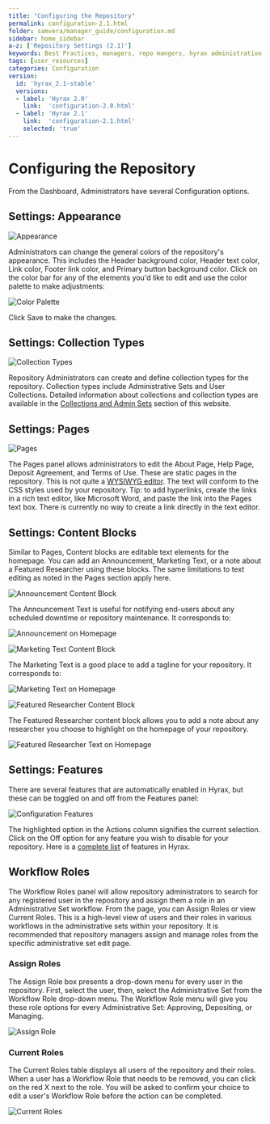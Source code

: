 ```yaml
---
title: "Configuring the Repository"
permalink: configuration-2.1.html
folder: samvera/manager_guide/configuration.md
sidebar: home_sidebar
a-z: ['Repository Settings (2.1)']
keywords: Best Practices, managers, repo mangers, hyrax administration
tags: [user_resources]
categories: Configuration
version:
  id: 'hyrax_2.1-stable'
  versions:  
  - label: 'Hyrax 2.0'
    link:  'configuration-2.0.html'
  - label: 'Hyrax 2.1'
    link:  'configuration-2.1.html'
    selected: 'true'
---
```

# Configuring the Repository

From the Dashboard, Administrators have several Configuration options.

## Settings: Appearance

![Appearance](images\screenshots\admin-configuration-appearance.png)

Administrators can change the general colors of the repository's appearance. This includes the Header background color, Header text color, Link color, Footer link color, and Primary button background color. Click on the color bar for any of the elements you'd like to edit and use the color palette to make adjustments:

![Color Palette](images\screenshots\admin-configuration-appearance-colors.png)

Click Save to make the changes.

## Settings: Collection Types

![Collection Types](images\screenshots\admin-configuration-collection-types.png)

Repository Administrators can create and define collection types for the repository. Collection types include Administrative Sets and User Collections. Detailed information about collections and collection types are available in the [Collections and Admin Sets](http://samvera.github.io/collection-overview.html) section of this website.

## Settings: Pages

![Pages](images\screenshots\admin-configuration-pages.png)

The Pages panel allows administrators to edit the About Page, Help Page, Deposit Agreement, and Terms of Use. These are static pages in the repository. This is not quite a [WYSIWYG editor](https://en.wikipedia.org/wiki/WYSIWYG). The text will conform to the CSS styles used by your repository. Tip: to add hyperlinks, create the links in a rich text editor, like Microsoft Word, and paste the link into the Pages text box. There is currently no way to create a link directly in the text editor.

## Settings: Content Blocks

Similar to Pages, Content blocks are editable text elements for the homepage. You can add an Announcement, Marketing Text, or a note about a Featured Researcher using these blocks. The same limitations to text editing as noted in the Pages section apply here.

![Announcement Content Block](images\screenshots\admin-configuration-contentblocks-announcements.png)

The Announcement Text is useful for notifying end-users about any scheduled downtime or repository maintenance. It corresponds to:

![Announcement on Homepage](images\screenshots\admin-configuration-announcement-homepage.png)

![Marketing Text Content Block](images\screenshots\admin-configuration-contentblocks-marketing.png)

The Marketing Text is a good place to add a tagline for your repository. It corresponds to:

![Marketing Text on Homepage](images\screenshots\admin-configuration-marketing-homepage.png)

![Featured Researcher Content Block](images\screenshots\admin-configuration-contentblocks-featured.png)

The Featured Researcher content block allows you to add a note about any researcher you choose to highlight on the homepage of your repository.

![Featured Researcher Text on Homepage](images\screenshots\admin-configuration-featured-homepage.png)

## Settings: Features

There are several features that are automatically enabled in Hyrax, but these can be toggled on and off from the Features panel:

![Configuration Features](images\screenshots\admin-configuration-features-2.1.png)

The highlighted option in the Actions column signifies the current selection. Click on the Off option for any feature you wish to disable for your repository. Here is a [complete list](https://github.com/samvera/hyrax/wiki/Feature-matrix) of features in Hyrax.

## Workflow Roles

The Workflow Roles panel will allow repository administrators to search for any registered user in the repository and assign them a role in an Administrative Set workflow. From the page, you can Assign Roles or view Current Roles. This is a high-level view of users and their roles in various workflows in the administrative sets within your repository. It is recommended that repository managers assign and manage roles from the specific administrative set edit page.

### Assign Roles

The Assign Role box presents a drop-down menu for every user in the repository. First, select the user, then, select the Administrative Set from the Workflow Role drop-down menu. The Workflow Role menu will give you these role options for every Administrative Set: Approving, Depositing, or Managing.

![Assign Role](images\screenshots\assign-roles-2.png)

### Current Roles

The Current Roles table displays all users of the repository and their roles. When a user has a Workflow Role that needs to be removed, you can click on the red X next to the role. You will be asked to confirm your choice to edit a user's Workflow Role before the action can be completed.

![Current Roles](images\screenshots\current-roles-2.png)
